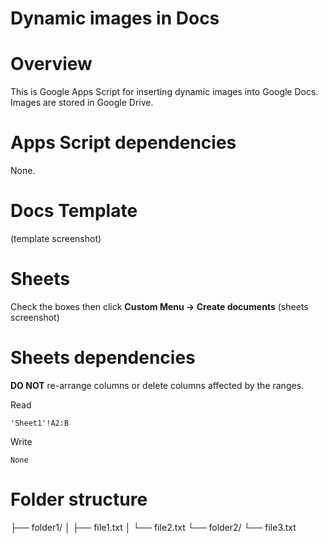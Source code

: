 # Dynamic images in Docs

# Overview
This is Google Apps Script for inserting dynamic images into Google Docs. Images are stored in Google Drive.

# Apps Script dependencies
None. 

# Docs Template
(template screenshot)

# Sheets
Check the boxes then click **Custom Menu -> Create documents**
(sheets screenshot)

# Sheets dependencies
**DO NOT** re-arrange columns or delete columns affected by the ranges.

Read
```
'Sheet1'!A2:B
```
Write
```
None
```

# Folder structure
├── folder1/
│   ├── file1.txt
│   └── file2.txt
└── folder2/
    └── file3.txt


